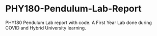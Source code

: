 # PHY180-Pendulum-Lab-Report
PHY180 Pendulum Lab report with code. A First Year Lab done during COVID and Hybrid University learning.
